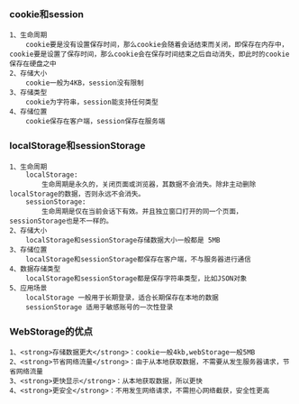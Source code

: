 ### cookie和session
    1、生命周期
        cookie要是没有设置保存时间，那么cookie会随着会话结束而关闭，即保存在内存中，cookie要是设置了保存时间，那么cookie会在保存时间结束之后自动消失，即此时的cookie保存在硬盘之中
    2、存储大小
        cookie一般为4KB，session没有限制
    3、存储类型
        cookie为字符串，session能支持任何类型
    4、存储位置
        cookie保存在客户端，session保存在服务端
### localStorage和sessionStorage
    1、生命周期
        localStorage:
            生命周期是永久的，关闭页面或浏览器，其数据不会消失。除非主动删除localStorage的数据，否则永远不会消失。
        sessionStorage:
            生命周期是仅在当前会话下有效。并且独立窗口打开的同一个页面，sessionStorage也是不一样的。
    2、存储大小
        localStorage和sessionStorage存储数据大小一般都是 5MB
    3、存储位置
        localStorage和sessionStorage都保存在客户端，不与服务器进行通信
    4、数据存储类型
        localStorage和sessionStorage都是保存字符串类型，比如JSON对象
    5、应用场景
        localStorage 一般用于长期登录，适合长期保存在本地的数据
        sessionStorage 适用于敏感账号的一次性登录
### WebStorage的优点
    1、<strong>存储数据更大</strong>：cookie一般4kb,webStorage一般5MB
    2、<strong>节省网络流量</strong>：由于从本地获取数据，不需要从发生服务器请求，节省网络流量
    3、<strong>更快显示</strong>：从本地获取数据，所以更快
    4、<strong>更安全</strong>：不用发生网络请求，不需担心网络截获，安全性更高